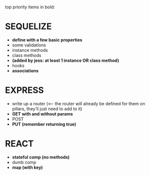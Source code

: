 top priority items in bold:

# SEQUELIZE

- **define with a few basic properties**
- some validations
- instance methods
- class methods
- **(added by jess: at least 1 instance OR class method)**
- hooks
- **associations**

# EXPRESS

- write up a router (<-- the router will already be defined for them on pillars, they'll just need to add to it)
- **GET with and without params**
- POST
- **PUT (remember returning true)**

# REACT

- **stateful comp (no methods)**
- dumb comp
- **map (with key)**
